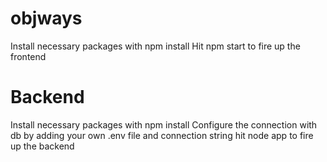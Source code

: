 # objways
Install necessary packages with npm install
Hit npm start to fire up the frontend
# Backend
Install necessary packages with npm install
Configure the connection with db by adding your own .env file and connection string
hit node app to fire up the backend
